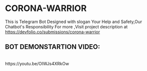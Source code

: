 # CORONA-WARRIOR
This is Telegram Bot Designed with slogan Your Help and Safety,Our Chatbot's Responsibility
For more ,Visit project description at https://devfolio.co/submissions/corona-warrior 

## BOT DEMONSTARTION VIDEO:
<br>
https://youtu.be/OIWJs4XRkOw

